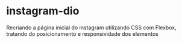 # instagram-dio

Recriando a página inicial do instagram utilizando CSS com Flexbox, tratando do posicionamento e responsividade dos elementos

